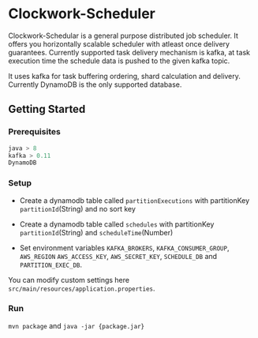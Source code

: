 # Clockwork-Scheduler
Clockwork-Schedular is a general purpose distributed job scheduler. It offers you horizontally scalable scheduler with
atleast once delivery guarantees. Currently supported task delivery mechanism is kafka, at task execution time the schedule 
data is pushed to the given kafka topic.

It uses kafka for task buffering ordering, shard calculation and delivery. Currently DynamoDB 
is the only supported database.

## Getting Started
### Prerequisites
```java
java > 8
kafka > 0.11
DynamoDB
```

### Setup
* Create a dynamodb table called `partitionExecutions` with partitionKey `partitionId`(String) and no sort key
* Create a dynamodb table called `schedules` with partitionKey `partitionId`(String) and `scheduleTime`(Number)

* Set environment variables `KAFKA_BROKERS`, `KAFKA_CONSUMER_GROUP`, `AWS_REGION` `AWS_ACCESS_KEY`, `AWS_SECRET_KEY`, 
`SCHEDULE_DB` and `PARTITION_EXEC_DB`.

You can modify custom settings here `src/main/resources/application.properties`.

### Run
`mvn package` and `java -jar {package.jar}`